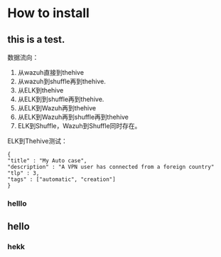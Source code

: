 # How to install
## this is a test.
数据流向：
1. 从wazuh直接到thehive
2. 从wazuh到shuffle再到thehive.
3. 从ELK到thehive
4. 从ELK到到shuffle再到thehive.
5. 从ELK到Wazuh再到thehive
6. 从ELK到Wazuh再到shuffle再到thehive
7. ELK到Shuffle，Wazuh到Shuffle同时存在。


ELK到Thehive测试：

```
{
"title" : "My Auto case",
"description" : "A VPN user has connected from a foreign country"
"tlp" : 3,
"tags" : ["automatic", "creation"]
}
```

### helllo
## hello
### hekk
